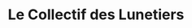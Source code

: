 ---
title: "Le Collectif des Lunetiers"
url: /versailles/le-collectif-des-lunetiers/
shop: opticien
---